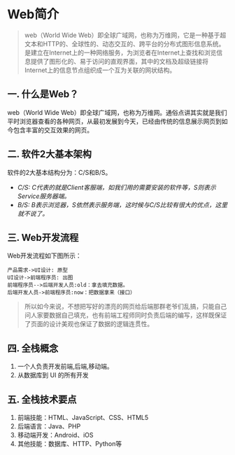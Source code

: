 # Web简介
> web（World Wide Web）即全球广域网，也称为万维网，它是一种基于超文本和HTTP的、全球性的、动态交互的、跨平台的分布式图形信息系统。是建立在Internet上的一种网络服务，为浏览者在Internet上查找和浏览信息提供了图形化的、易于访问的直观界面，其中的文档及超级链接将Internet上的信息节点组织成一个互为关联的网状结构。

## 一. 什么是Web？
web（World Wide Web）即全球广域网，也称为万维网。通俗点讲其实就是我们平时浏览器查看的各种网页，从最初发展到今天，已经由传统的信息展示网页到如今包含丰富的交互效果的网页。

## 二. 软件2大基本架构
软件的2大基本结构分为：C/S和B/S。
* *C/S: C代表的就是Client客服端，如我们用的需要安装的软件等，S则表示Service服务器端。*
* *B/S: B表示浏览器，S依然表示服务端，这时候与C/S比较有很大的优点，这里就不说了。*

## 三. Web开发流程
Web开发流程如下图所示：

```sequence
产品需求->UI设计: 原型
UI设计->前端程序员: 出图
前端程序员-->后端开发人员:old：拿去填充数据。
后端开发人员->前端程序员:now：把数据拿来（接口）
```
> 所以如今来说，不想把写好的漂亮的网页给后端那群老爷们乱搞，只能自己问人家要数据自己填充，也有前端工程师同时负责后端的编写，这样既保证了页面的设计美观也保证了数据的逻辑连贯性。

## 四. 全栈概念
1. 一个人负责开发前端,后端,移动端。
2. 从数据库到 UI 的所有开发

## 五. 全栈技术要点
1. 前端技能：HTML、JavaScript、CSS、HTML5
2. 后端语言：Java、PHP
3. 移动端开发：Android、iOS
4. 其他技能：数据库、HTTP、Python等



